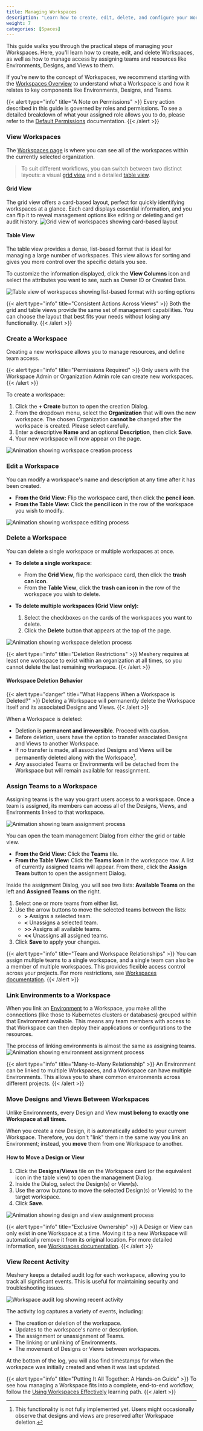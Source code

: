 ```yaml
---
title: Managing Workspaces
description: "Learn how to create, edit, delete, and configure your Workspaces."
weight: 7
categories: [Spaces]
---
```


This guide walks you through the practical steps of managing your Workspaces. Here, you'll learn how to create, edit, and delete Workspaces, as well as how to manage access by assigning teams and resources like Environments, Designs, and Views to them.

If you're new to the concept of Workspaces, we recommend starting with the [Workspaces Overview](/cloud/spaces/workspaces/) to understand what a Workspace is and how it relates to key components like Environments, Designs, and Teams.

{{< alert type="info" title="A Note on Permissions" >}}
Every action described in this guide is governed by roles and permissions. To see a detailed breakdown of what your assigned role allows you to do, please refer to the [Default Permissions](/cloud/reference/default-permissions/) documentation.
{{< /alert >}}

### View Workspaces

The [Workspaces page](https://cloud.layer5.io/spaces/workspaces) is where you can see all of the workspaces within the currently selected organization.

> To suit different workflows, you can switch between two distinct layouts: a visual [grid view](#grid-view) and a detailed [table view](#table-view).

#### Grid View
The grid view offers a card-based layout, perfect for quickly identifying workspaces at a glance. Each card displays essential information, and you can flip it to reveal management options like editing or deleting and get audit history.
![Grid view of workspaces showing card-based layout](/cloud/spaces/images/grid-view.png)

#### Table View
The table view provides a dense, list-based format that is ideal for managing a large number of workspaces. This view allows for sorting and gives you more control over the specific details you see.

To customize the information displayed, click the **View Columns** icon and select the attributes you want to see, such as Owner ID or Created Date.

![Table view of workspaces showing list-based format with sorting options](/cloud/spaces/images/table-view.png)

{{< alert type="info" title="Consistent Actions Across Views" >}}
Both the grid and table views provide the same set of management capabilities. You can choose the layout that best fits your needs without losing any functionality.
{{< /alert >}}

### Create a Workspace

Creating a new workspace allows you to manage resources, and define team access.

{{< alert type="info" title="Permissions Required" >}}
Only users with the Workspace Admin or Organization Admin role can create new workspaces.
{{< /alert >}}

To create a workspace:

1. Click the **+ Create** button to open the creation Dialog.
2. From the dropdown menu, select the **Organization** that will own the new workspace. The chosen Organization **cannot be** changed after the workspace is created. Please select carefully.
3. Enter a descriptive **Name** and an optional **Description**, then click **Save**.
4. Your new workspace will now appear on the page.

![Animation showing workspace creation process](/cloud/spaces/images/create-workspace.gif)

### Edit a Workspace

You can modify a workspace's name and description at any time after it has been created.

- **From the Grid View:** Flip the workspace card, then click the **pencil icon**.
- **From the Table View:** Click the **pencil icon** in the row of the workspace you wish to modify.

![Animation showing workspace editing process](/cloud/spaces/images/edit-workspace.gif)

### Delete a Workspace

You can delete a single workspace or multiple workspaces at once.

- **To delete a single workspace:**

    - From the **Grid View**, flip the workspace card, then click the **trash can icon**.
    - From the **Table View**, click the **trash can icon** in the row of the workspace you wish to delete.

- **To delete multiple workspaces (Grid View only):**

  1. Select the checkboxes on the cards of the workspaces you want to delete.
  2. Click the **Delete** button that appears at the top of the page.

![Animation showing workspace deletion process](/cloud/spaces/images/delete-workspace.gif)

{{< alert type="info" title="Deletion Restrictions" >}}
Meshery requires at least one workspace to exist within an organization at all times, so you cannot delete the last remaining workspace.
{{< /alert >}}

#### Workspace Deletion Behavior

{{< alert type="danger" title="What Happens When a Workspace is Deleted?" >}}
Deleting a Workspace will permanently delete the Workspace itself and its associated Designs and Views.
{{< /alert >}}

When a Workspace is deleted:

- Deletion is **permanent and irreversible**. Proceed with caution.
- Before deletion, users have the option to transfer associated Designs and Views to another Workspace.
- If no transfer is made, all associated Designs and Views will be permanently deleted along with the Workspace[^1].
- Any associated Teams or Environments will be detached from the Workspace but will remain available for reassignment.

### Assign Teams to a Workspace
Assigning teams is the way you grant users access to a workspace. Once a team is assigned, its members can access all of the Designs, Views, and Environments linked to that workspace.

![Animation showing team assignment process](/cloud/spaces/images/assign-teams.gif)

You can open the team management Dialog from either the grid or table view.

- **From the Grid View:** Click the **Teams** tile.
- **From the Table View:** Click the **Teams icon** in the workspace row. A list of currently assigned teams will appear. From there, click the **Assign Team** button to open the assignment Dialog.

Inside the assignment Dialog, you will see two lists: **Available Teams** on the left and **Assigned Teams** on the right.

1. Select one or more teams from either list.
2. Use the arrow buttons to move the selected teams between the lists:
      - **>** Assigns a selected team.
      - **<** Unassigns a selected team.
      - **>>** Assigns all available teams.
      - **<<** Unassigns all assigned teams.
3. Click **Save** to apply your changes.

{{< alert type="info" title="Team and Workspace Relationships" >}}
You can assign multiple teams to a single workspace, and a single team can also be a member of multiple workspaces. This provides flexible access control across your projects. For more restrictions, see [Workspaces documentation](/cloud/spaces/workspaces/).
{{< /alert >}}

### Link Environments to a Workspace
When you link an [Environment](/cloud/spaces/environments/) to a Workspace, you make all the connections (like those to Kubernetes clusters or databases) grouped within that Environment available. This means any team members with access to that Workspace can then deploy their applications or configurations to the resources.

The process of linking environments is almost the same as assigning teams.
![Animation showing environment assignment process](/cloud/spaces/images/assign_environment.png)

{{< alert type="info" title="Many-to-Many Relationship" >}}
An Environment can be linked to multiple Workspaces, and a Workspace can have multiple Environments. This allows you to share common environments across different projects.
{{< /alert >}}

### Move Designs and Views Between Workspaces

Unlike Environments, every Design and View **must belong to exactly one Workspace at all times.**

When you create a new Design, it is automatically added to your current Workspace. Therefore, you don't "link" them in the same way you link an Environment; instead, you **move** them from one Workspace to another.

#### How to Move a Design or View

1. Click the **Designs/Views** tile on the Workspace card (or the equivalent icon in the table view) to open the management Dialog.
2. Inside the Dialog, select the Design(s) or View(s).
3. Use the arrow buttons to move the selected Design(s) or View(s) to the target workspace.
4. Click **Save**.

![Animation showing design and view assignment process](/cloud/spaces/images/assign-designs-views.gif)

{{< alert type="info" title="Exclusive Ownership" >}}
A Design or View can only exist in one Workspace at a time. Moving it to a new Workspace will automatically remove it from its original location. For more detailed information, see [Workspaces documentation](/cloud/spaces/workspaces/).
{{< /alert >}}

### View Recent Activity

Meshery keeps a detailed audit log for each workspace, allowing you to track all significant events. This is useful for maintaining security and troubleshooting issues.

![Workspace audit log showing recent activity](/cloud/spaces/images/security-audit.png)

The activity log captures a variety of events, including:
- The creation or deletion of the workspace.
- Updates to the workspace's name or description.
- The assignment or unassignment of Teams.
- The linking or unlinking of Environments.
- The movement of Designs or Views between workspaces.

At the bottom of the log, you will also find timestamps for when the workspace was initially created and when it was last updated.

{{< alert type="info" title="Putting It All Together: A Hands-on Guide" >}}
To see how managing a Workspace fits into a complete, end-to-end workflow, follow the [Using Workspaces Effectively](https://cloud.layer5.io/academy/learning-paths/mastering-meshery/introduction-to-meshery?chapter=using-workspaces-effectively) learning path.
{{< /alert >}}

[^1]: This functionality is not fully implemented yet. Users might occasionally observe that designs and views are preserved after Workspace deletion.